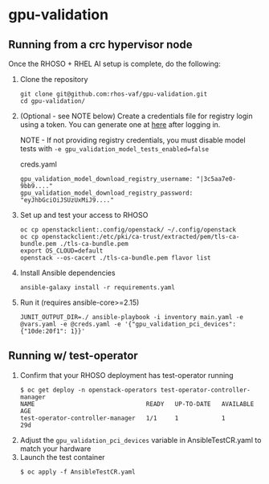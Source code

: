# gpu-validation

## Running from a crc hypervisor node
Once the RHOSO + RHEL AI setup is complete, do the following:

1. Clone the repository
    ```
    git clone git@github.com:rhos-vaf/gpu-validation.git
    cd gpu-validation/
    ```
1. (Optional - see NOTE below) Create a credentials file for registry login using a token. You can generate one at [here](https://access.redhat.com/terms-based-registry/) after logging in.

    NOTE - If not providing registry credentials, you must disable model tests with `-e gpu_validation_model_tests_enabled=false`

    creds.yaml
    ```
    gpu_validation_model_download_registry_username: "|3c5aa7e0-9bb9...."
    gpu_validation_model_download_registry_password: "eyJhbGciOiJSUzUxMiJ9...."
    ```
1. Set up and test your access to RHOSO
    ```
    oc cp openstackclient:.config/openstack/ ~/.config/openstack
    oc cp openstackclient:/etc/pki/ca-trust/extracted/pem/tls-ca-bundle.pem ./tls-ca-bundle.pem
    export OS_CLOUD=default
    openstack --os-cacert ./tls-ca-bundle.pem flavor list
    ```
1. Install Ansible dependencies
    ```
    ansible-galaxy install -r requirements.yaml
    ```
1. Run it (requires ansible-core>=2.15)
    ```
    JUNIT_OUTPUT_DIR=./ ansible-playbook -i inventory main.yaml -e @vars.yaml -e @creds.yaml -e '{"gpu_validation_pci_devices":{"10de:20f1": 1}}'
    ```

## Running w/ test-operator

1. Confirm that your RHOSO deployment has test-operator running
    ```
    $ oc get deploy -n openstack-operators test-operator-controller-manager
    NAME                               READY   UP-TO-DATE   AVAILABLE   AGE
    test-operator-controller-manager   1/1     1            1           29d
    ```
1. Adjust the `gpu_validation_pci_devices` variable in AnsibleTestCR.yaml to match your hardware
1. Launch the test container
    ```
    $ oc apply -f AnsibleTestCR.yaml
    ```
